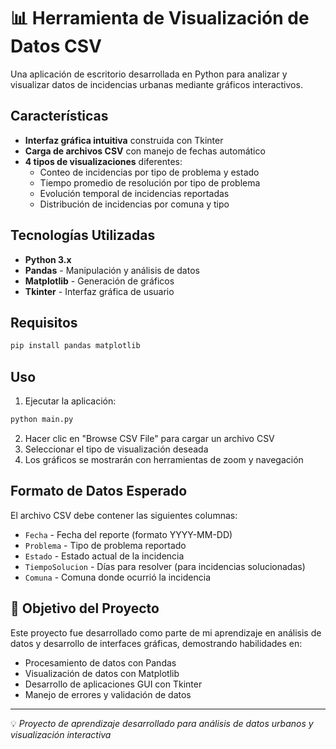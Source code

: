 # 📊 Herramienta de Visualización de Datos CSV

Una aplicación de escritorio desarrollada en Python para analizar y visualizar datos de incidencias urbanas mediante gráficos interactivos.

## Características

- **Interfaz gráfica intuitiva** construida con Tkinter
- **Carga de archivos CSV** con manejo de fechas automático
- **4 tipos de visualizaciones** diferentes:
  - Conteo de incidencias por tipo de problema y estado
  - Tiempo promedio de resolución por tipo de problema
  - Evolución temporal de incidencias reportadas
  - Distribución de incidencias por comuna y tipo

##  Tecnologías Utilizadas

- **Python 3.x**
- **Pandas** - Manipulación y análisis de datos
- **Matplotlib** - Generación de gráficos
- **Tkinter** - Interfaz gráfica de usuario

##  Requisitos

```bash
pip install pandas matplotlib
```

##  Uso

1. Ejecutar la aplicación:
```bash
python main.py
```

2. Hacer clic en "Browse CSV File" para cargar un archivo CSV
3. Seleccionar el tipo de visualización deseada
4. Los gráficos se mostrarán con herramientas de zoom y navegación

##  Formato de Datos Esperado

El archivo CSV debe contener las siguientes columnas:
- `Fecha` - Fecha del reporte (formato YYYY-MM-DD)
- `Problema` - Tipo de problema reportado
- `Estado` - Estado actual de la incidencia
- `TiempoSolucion` - Días para resolver (para incidencias solucionadas)
- `Comuna` - Comuna donde ocurrió la incidencia

## 🎯 Objetivo del Proyecto

Este proyecto fue desarrollado como parte de mi aprendizaje en análisis de datos y desarrollo de interfaces gráficas, demostrando habilidades en:
- Procesamiento de datos con Pandas
- Visualización de datos con Matplotlib
- Desarrollo de aplicaciones GUI con Tkinter
- Manejo de errores y validación de datos

---

💡 *Proyecto de aprendizaje desarrollado para análisis de datos urbanos y visualización interactiva*
